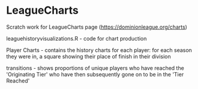 # LeagueCharts

Scratch work for LeagueCharts page (https://dominionleague.org/charts)

leaguehistoryvisualizations.R - code for chart production

Player Charts - contains the history charts for each player: for each season they were in, a square showing their place of finish in their division

transitions - shows proportions of unique players who have reached the 'Originating Tier' who have then subsequently gone on to be in the 'Tier Reached'
